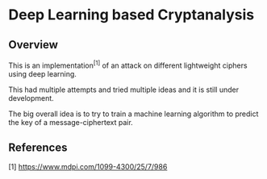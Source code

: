 # Deep Learning based Cryptanalysis

## Overview

This is an implementation<sup>[1]</sup> of an attack on different lightweight ciphers using deep learning.

This had multiple attempts and tried multiple ideas and it is still under development.

The big overall idea is to try to train a machine learning algorithm to predict the key of a message-ciphertext pair.

## References

[1] https://www.mdpi.com/1099-4300/25/7/986